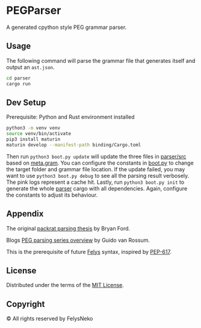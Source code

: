 # PEGParser

A generated cpython style PEG grammar parser.

## Usage

The following command will parse the grammar file that generates itself and output an `ast.json`.

```sh
cd parser
cargo run
```

## Dev Setup

Prerequisite: Python and Rust environment installed

```sh
python3 -m venv venv
source venv/bin/activate
pip3 install maturin
maturin develop --manifest-path binding/Cargo.toml
```

Then run `python3 boot.py update` will update the three files in [parser/src](parser/src) based on [meta.gram](meta.gram). You can configure the constants in [boot.py](boot.py) to change the target folder and grammar file location. If the update failed, you may want to use `python3 boot.py debug` to see all the parsing result verbosely. The pink logs represent a cache hit. Lastly, run `python3 boot.py init` to generate the whole [parser](parser) cargo with all dependencies. Again, configure the constants to adjust its behaviour.

## Appendix

The original [packrat parsing thesis](https://pdos.csail.mit.edu/~baford/packrat/thesis/thesis.pdf) by Bryan Ford.

Blogs [PEG parsing series overview](https://medium.com/@gvanrossum_83706/peg-parsing-series-de5d41b2ed60) by Guido van Rossum.

This is the prerequisite of future [Felys](https://github.com/felys-lang/felys) syntax, inspired by [PEP-617](https://peps.python.org/pep-0617/).

## License

Distributed under the terms of the [MIT License](LICENSE).

## Copyright

© All rights reserved by FelysNeko
